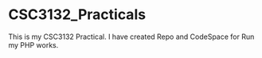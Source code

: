 # CSC3132_Practicals
This is my CSC3132 Practical. I have created Repo and CodeSpace for Run my PHP works.

